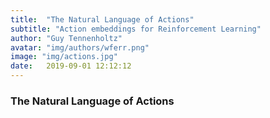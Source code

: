 ```yaml
---
title:  "The Natural Language of Actions"
subtitle: "Action embeddings for Reinforcement Learning"
author: "Guy Tennenholtz"
avatar: "img/authors/wferr.png"
image: "img/actions.jpg"
date:   2019-09-01 12:12:12
---
```


### The Natural Language of Actions
